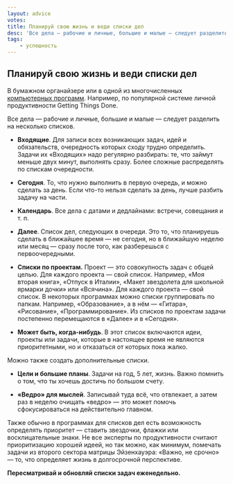 ```yaml
---
layout: advice
votes:
title: Планируй свою жизнь и веди списки дел
desc: 'Все дела — рабочие и личные, большие и малые — следует разделить на несколько списков: «Входящие», «Сегодня», «Календарь», «Далее», списки по проектам, «Может быть, когда-нибудь».'
tags:
    - успешность
---
```


## Планируй свою жизнь и веди списки дел

В бумажном органайзере или в одной из многочисленных [компьютерных программ](https://support.microsoft.com/en-us/office/add-steps-importance-notes-tags-and-categories-to-your-tasks-bf9fdff6-f85f-4e03-9534-c587eb32515c). Например, по популярной системе личной продуктивности Getting Things Done.

Все дела — рабочие и личные, большие и малые — следует разделить на несколько списков.

- **Входящие**. Для записи всех возникающих задач, идей и обязательств, очередность которых сходу трудно определить. Задачи их «Входящих» надо регулярно разбирать: те, что займут меньше двух минут, выполнять сразу. Более сложные распределять по спискам очередности.

- **Сегодня**. То, что нужно выполнить в первую очередь, и можно сделать за день. Если что-то нельзя сделать за день, лучше разбить задачу на части.

- **Календарь**. Все дела с датами и дедлайнами: встречи, совещания и т. п.

- **Далее**. Список дел, следующих в очереди. Это то, что планируешь сделать в ближайшее время — не сегодня, но в ближайшую неделю или месяц — сразу после того, как разберешься с первоочередными.

- **Списки по проектам.** Проект — это совокупность задач с общей целью. Для каждого проекта — свой список. Например, «Моя вторая книга», «Отпуск в Италии», «Макет звездолета для школьной ярмарки дочки» или «Всячина». Для каждого проекта — свой список. В некоторых программах можно списки группировать по папкам. Например, «Образование», а в нём — «Гитара», «Рисование», «Программирование». Из списков по проектам задачи постепенно перемещаются в «Далее» и в «Сегодня».

- **Может быть, когда-нибудь**. В этот список включаются идеи, проекты или задачи, которые в настоящее время не являются приоритетными, но и отказаться от которых пока жалко.

Можно также создать дополнительные списки.

- **Цели и большие планы**. Задачи на год, 5 лет, жизнь. Важно помнить о том, что ты хочешь достичь по большом счету.

- **«Ведро» для мыслей**. Записывай туда всё, что отвлекает, а затем раз в неделю очищать «ведро» — это может помочь сфокусироваться на действительно главном.

Также обычно в программах для списков дел есть возможность определять приоритет — ставить звездочки, флажки или восклицательные знаки. Не все эксперты по продуктивности считают приоритизацию хорошей идеей, но так можно, как минимум, помечать задачи из второго сектора матрицы Эйзенхауэра: «Важно, не срочно» — то, что определяет жизнь в долгосрочной перспективе.

**Пересматривай и обновляй списки задач еженедельно.**
